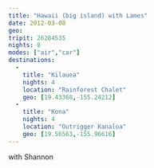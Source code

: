 ```yaml
---
title: "Hawaii (big island) with Lames"
date: 2012-03-08
geo: 
tripit: 26284535
nights: 8
modes: ["air","car"]
destinations:
  -
    title: "Kilauea"
    nights: 4
    location: "Rainforest Chalet"
    geo: [19.43368,-155.24212]
  -
    title: "Kona"
    nights: 4
    location: "Outrigger Kanaloa"
    geo: [19.56563,-155.96616]
---
```


with Shannon
